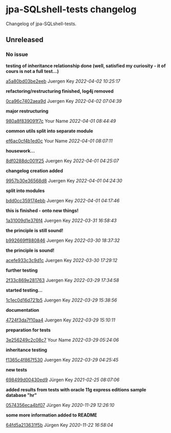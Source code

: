 # jpa-SQLshell-tests changelog

Changelog of jpa-SQLshell-tests.

## Unreleased
### No issue

**testing of inheritance relationship done (well, satisfied my curiosity - it of cours is not a full test...)**


[a5a80bd03be2eeb](https://github.com/elbosso/selfcontained_java_app_archetype/commit/a5a80bd03be2eeb) Juergen Key *2022-04-02 10:25:17*

**refactoring/restructuring finished, log4j removed**


[0ca96c7402aea9d](https://github.com/elbosso/selfcontained_java_app_archetype/commit/0ca96c7402aea9d) Juergen Key *2022-04-02 07:04:39*

**major restructuring**


[980a8f839091f7c](https://github.com/elbosso/selfcontained_java_app_archetype/commit/980a8f839091f7c) Your Name *2022-04-01 08:44:49*

**common utils split into separate module**


[ef6ac0cf4b1ed0c](https://github.com/elbosso/selfcontained_java_app_archetype/commit/ef6ac0cf4b1ed0c) Your Name *2022-04-01 08:07:11*

**housework...**


[8df0288dc001f25](https://github.com/elbosso/selfcontained_java_app_archetype/commit/8df0288dc001f25) Juergen Key *2022-04-01 04:25:07*

**changelog creation added**


[9957b30e36568d8](https://github.com/elbosso/selfcontained_java_app_archetype/commit/9957b30e36568d8) Juergen Key *2022-04-01 04:24:30*

**split into modules**


[bdd0cc359174ebb](https://github.com/elbosso/selfcontained_java_app_archetype/commit/bdd0cc359174ebb) Juergen Key *2022-04-01 04:17:46*

**this is finished - onto new things!**


[1a31009d1e376f4](https://github.com/elbosso/selfcontained_java_app_archetype/commit/1a31009d1e376f4) Juergen Key *2022-03-31 16:58:43*

**the principle is still sound!**


[b992669ff880846](https://github.com/elbosso/selfcontained_java_app_archetype/commit/b992669ff880846) Juergen Key *2022-03-30 18:37:32*

**the principle is sound!**


[acefe933c3c9d1c](https://github.com/elbosso/selfcontained_java_app_archetype/commit/acefe933c3c9d1c) Juergen Key *2022-03-30 17:29:12*

**further testing**


[2f33c869e281763](https://github.com/elbosso/selfcontained_java_app_archetype/commit/2f33c869e281763) Juergen Key *2022-03-29 17:34:58*

**started testing...**


[1c1ec0d16d721b5](https://github.com/elbosso/selfcontained_java_app_archetype/commit/1c1ec0d16d721b5) Juergen Key *2022-03-29 15:38:56*

**documentation**


[4724f3da7f10aa4](https://github.com/elbosso/selfcontained_java_app_archetype/commit/4724f3da7f10aa4) Juergen Key *2022-03-29 15:10:11*

**preparation for tests**


[3e256249c2c08c7](https://github.com/elbosso/selfcontained_java_app_archetype/commit/3e256249c2c08c7) Your Name *2022-03-29 05:24:06*

**inheritance testing**


[f1365c4f867f530](https://github.com/elbosso/selfcontained_java_app_archetype/commit/f1365c4f867f530) Juergen Key *2022-03-29 04:25:45*

**new tests**


[698499d00430ed9](https://github.com/elbosso/selfcontained_java_app_archetype/commit/698499d00430ed9) Jürgen Key *2021-02-25 08:07:06*

**added results from tests with oracle 11g express editions sample database "hr"**


[0574356eca4bf07](https://github.com/elbosso/selfcontained_java_app_archetype/commit/0574356eca4bf07) Jürgen Key *2020-11-29 12:26:10*

**some more information added to README**


[64fd5a213631f5b](https://github.com/elbosso/selfcontained_java_app_archetype/commit/64fd5a213631f5b) Jürgen Key *2020-11-22 16:58:04*


